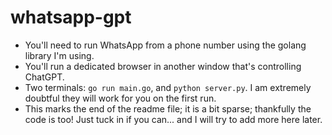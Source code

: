 # whatsapp-gpt
* You'll need to run WhatsApp from a phone number using the golang library I'm using.
* You'll run a dedicated browser in another window that's controlling ChatGPT.
* Two terminals: `go run main.go`, and `python server.py`. I am extremely doubtful they will work for you on the first run.
* This marks the end of the readme file; it is a bit sparse; thankfully the code is too! Just tuck in if you can... and I will try to add more here later.
